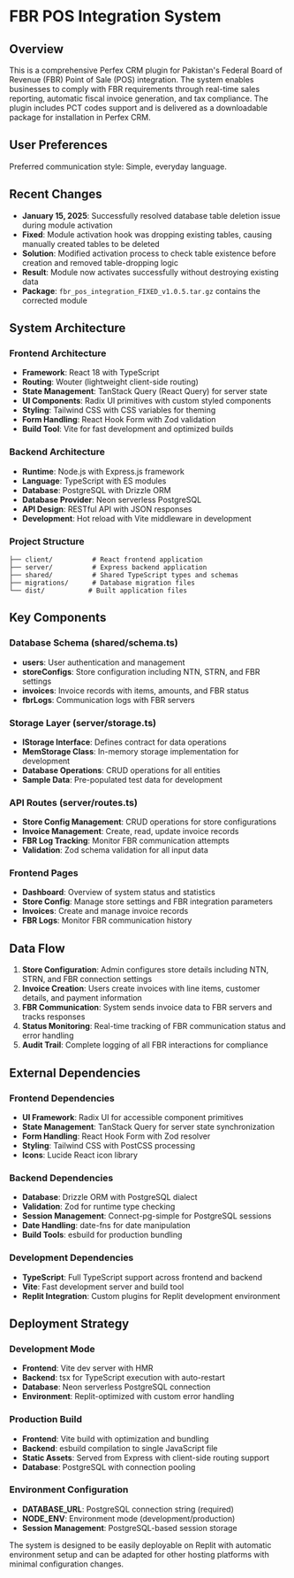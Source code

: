 # FBR POS Integration System

## Overview

This is a comprehensive Perfex CRM plugin for Pakistan's Federal Board of Revenue (FBR) Point of Sale (POS) integration. The system enables businesses to comply with FBR requirements through real-time sales reporting, automatic fiscal invoice generation, and tax compliance. The plugin includes PCT codes support and is delivered as a downloadable package for installation in Perfex CRM.

## User Preferences

Preferred communication style: Simple, everyday language.

## Recent Changes

- **January 15, 2025**: Successfully resolved database table deletion issue during module activation
- **Fixed**: Module activation hook was dropping existing tables, causing manually created tables to be deleted
- **Solution**: Modified activation process to check table existence before creation and removed table-dropping logic
- **Result**: Module now activates successfully without destroying existing data
- **Package**: `fbr_pos_integration_FIXED_v1.0.5.tar.gz` contains the corrected module

## System Architecture

### Frontend Architecture
- **Framework**: React 18 with TypeScript
- **Routing**: Wouter (lightweight client-side routing)
- **State Management**: TanStack Query (React Query) for server state
- **UI Components**: Radix UI primitives with custom styled components
- **Styling**: Tailwind CSS with CSS variables for theming
- **Form Handling**: React Hook Form with Zod validation
- **Build Tool**: Vite for fast development and optimized builds

### Backend Architecture
- **Runtime**: Node.js with Express.js framework
- **Language**: TypeScript with ES modules
- **Database**: PostgreSQL with Drizzle ORM
- **Database Provider**: Neon serverless PostgreSQL
- **API Design**: RESTful API with JSON responses
- **Development**: Hot reload with Vite middleware in development

### Project Structure
```
├── client/          # React frontend application
├── server/          # Express backend application
├── shared/          # Shared TypeScript types and schemas
├── migrations/      # Database migration files
└── dist/           # Built application files
```

## Key Components

### Database Schema (shared/schema.ts)
- **users**: User authentication and management
- **storeConfigs**: Store configuration including NTN, STRN, and FBR settings
- **invoices**: Invoice records with items, amounts, and FBR status
- **fbrLogs**: Communication logs with FBR servers

### Storage Layer (server/storage.ts)
- **IStorage Interface**: Defines contract for data operations
- **MemStorage Class**: In-memory storage implementation for development
- **Database Operations**: CRUD operations for all entities
- **Sample Data**: Pre-populated test data for development

### API Routes (server/routes.ts)
- **Store Config Management**: CRUD operations for store configurations
- **Invoice Management**: Create, read, update invoice records
- **FBR Log Tracking**: Monitor FBR communication attempts
- **Validation**: Zod schema validation for all input data

### Frontend Pages
- **Dashboard**: Overview of system status and statistics
- **Store Config**: Manage store settings and FBR integration parameters
- **Invoices**: Create and manage invoice records
- **FBR Logs**: Monitor FBR communication history

## Data Flow

1. **Store Configuration**: Admin configures store details including NTN, STRN, and FBR connection settings
2. **Invoice Creation**: Users create invoices with line items, customer details, and payment information
3. **FBR Communication**: System sends invoice data to FBR servers and tracks responses
4. **Status Monitoring**: Real-time tracking of FBR communication status and error handling
5. **Audit Trail**: Complete logging of all FBR interactions for compliance

## External Dependencies

### Frontend Dependencies
- **UI Framework**: Radix UI for accessible component primitives
- **State Management**: TanStack Query for server state synchronization
- **Form Handling**: React Hook Form with Zod resolver
- **Styling**: Tailwind CSS with PostCSS processing
- **Icons**: Lucide React icon library

### Backend Dependencies
- **Database**: Drizzle ORM with PostgreSQL dialect
- **Validation**: Zod for runtime type checking
- **Session Management**: Connect-pg-simple for PostgreSQL sessions
- **Date Handling**: date-fns for date manipulation
- **Build Tools**: esbuild for production bundling

### Development Dependencies
- **TypeScript**: Full TypeScript support across frontend and backend
- **Vite**: Fast development server and build tool
- **Replit Integration**: Custom plugins for Replit development environment

## Deployment Strategy

### Development Mode
- **Frontend**: Vite dev server with HMR
- **Backend**: tsx for TypeScript execution with auto-restart
- **Database**: Neon serverless PostgreSQL connection
- **Environment**: Replit-optimized with custom error handling

### Production Build
- **Frontend**: Vite build with optimization and bundling
- **Backend**: esbuild compilation to single JavaScript file
- **Static Assets**: Served from Express with client-side routing support
- **Database**: PostgreSQL with connection pooling

### Environment Configuration
- **DATABASE_URL**: PostgreSQL connection string (required)
- **NODE_ENV**: Environment mode (development/production)
- **Session Management**: PostgreSQL-based session storage

The system is designed to be easily deployable on Replit with automatic environment setup and can be adapted for other hosting platforms with minimal configuration changes.
